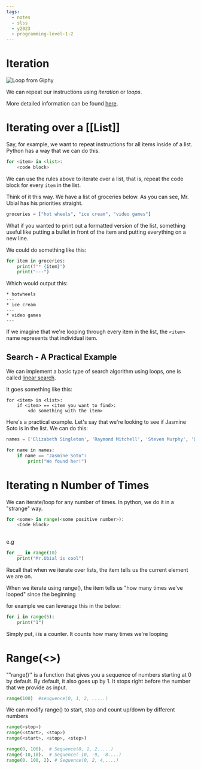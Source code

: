 ```yaml
---
tags:
  - notes
  - slss
  - y2023
  - programming-level-1-2
---
```

# Iteration

![Loop from Giphy](https://media1.giphy.com/media/6HsjDOBPwY1eIS6kE0/giphy.gif?cid=ecf05e47u4wu0hvl9m1juhmryx7t9tw7httc7qnwe9k8shyg&ep=v1_gifs_search&rid=giphy.gif&ct=g)

We can repeat our instructions using *iteration* or *loops*.

More detailed information can be found [here](https://runestone.academy/ns/books/published/thinkcspy/Strings/TraversalandtheforLoopByItem.html). 

# Iterating over a [[List]]

Say, for example, we want to repeat instructions for all items inside of a list. Python has a way that we can do this.

```python
for <item> in <list>:
	<code block>
```

We can use the rules above to iterate over a list, that is, repeat the code block for every `item` in the list.

Think of it this way. We have a list of groceries below. As you can see, Mr. Ubial has his priorities straight.

```python
groceries = ["hot wheels", "ice cream", "video games"]
```

What if you wanted to print out a formatted version of the list, something useful like putting a bullet in front of the item and putting everything on a new line.

We could do something like this:

```python
for item in groceries:
	print(f"* {item}")
	print("---")
```

Which would output this:

```console
* hotwheels
---
* ice cream
---
* video games
---
```

If we imagine that we're looping through every item in the list, the `<item>` name represents that individual item.
## Search - A Practical Example

We can implement a basic type of search algorithm using loops, one is called [linear search](https://en.wikipedia.org/wiki/Linear_search).

It goes something like this:

```pseudocodeish
for <item> in <list>:
	if <item> == <item you want to find>:
		<do something with the item>
```

Here's a practical example. Let's say that we're looking to see if Jasmine Soto is in the list. We can do this:

```python
names = ['Elizabeth Singleton', 'Raymond Mitchell', 'Steven Murphy', 'Daniel Terry', 'Glenn Fisher', 'Jasmine Soto', 'Deborah Hicks', 'Beverly Ryan', 'Jason Smith', 'Jason Washington']

for name in names:
	if name == "Jasmine Soto":
		print("We found her!")
```



# Iterating n Number of Times

We can iterate/loop for any number of times.
In python, we do it in a "strange" way.

```python
for <some> in range(<some positive number>):
	<Code Block>
	
```

e.g

```python
for __ in range(10)
	print("Mr.Ubial is cool")
```

Recall that when we iterate over lists, the item tells us the current element we are on.

When we iterate using range(), the item tells us "how many times we've looped" since the beginning

for example we can leverage this in the below:

```python
for i in range(5):
	print("1")
```

Simply put, i is a counter. It counts how many times we're looping


# Range(<>)
""range()'' is a function that gives you a sequence of numbers starting at 0 by default. By default, it also goes up by 1.  It stops right before the number that we provide as input.

```python
range(100)  #seuquence(0, 1, 2, .....)
```

We can modify range() to start, stop and count up/down by different numbers

```python
range(<stop>)
range(<start>, <stop>)
range(<start>, <stop>, <step>)
```


```python
range(0, 100).  # Sequence(0, 1, 2.....)
range(-10,10).  # Sequence(-10, -9, -8....)
range(0. 100, 2). # Sequence(0, 2, 4,....)

```

